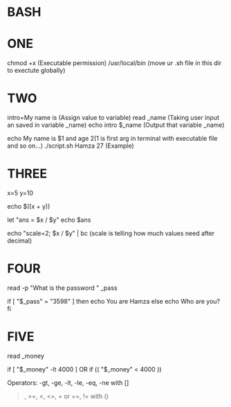 # BASH

# ONE
chmod +x (Executable permission)
/usr/local/bin  (move ur .sh file in this dir to exectute globally)

# TWO
intro=My name is (Assign value to variable)
read _name  (Taking user input an saved in variable _name)
echo intro $_name (Output that variable _name)

echo My name is $1 and age $2  ($1 is first arg in terminal with executable file and so on...)
./script.sh Hamza 27  (Example)

# THREE
x=5
y=10

echo $((x + y))

let "ans = $x / $y"
echo $ans

echo "scale=2; $x / $y" | bc  (scale is telling how much values need after decimal)

# FOUR
read -p "What is the password " _pass

if [ "$_pass" = "3598" ]
then
    echo You are Hamza
else
    echo Who are you?
fi

# FIVE
read _money

if [ "$_money" -lt 4000 ]
OR
if (( "$_money" < 4000 ))

Operators:
-gt, -ge, -lt, -le, -eq, -ne with []
>, >=, <, <=, = or ==, != with ()